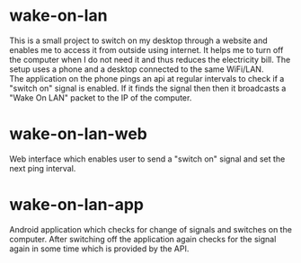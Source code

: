 # wake-on-lan

This is a small project to switch on my desktop through a website and enables me to access it from outside using internet. It helps me to turn off the computer when I do not need it and thus reduces the electricity bill. The setup uses a phone and a desktop connected to the same WiFi/LAN.  
The application on the phone pings an api at regular intervals to check if a "switch on" signal is enabled. If it finds the signal then then it broadcasts a "Wake On LAN" packet to the IP of the computer.

# wake-on-lan-web
Web interface which enables user to send a "switch on" signal and set the next ping interval.

# wake-on-lan-app
Android application which checks for change of signals and switches on the computer. After switching off the application again checks for the signal again in some time which is provided by the API.

